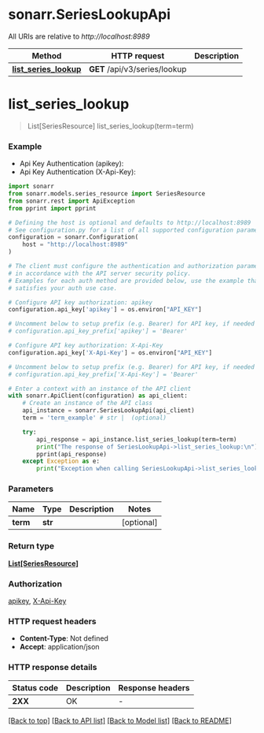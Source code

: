 # sonarr.SeriesLookupApi

All URIs are relative to *http://localhost:8989*

Method | HTTP request | Description
------------- | ------------- | -------------
[**list_series_lookup**](SeriesLookupApi.md#list_series_lookup) | **GET** /api/v3/series/lookup | 


# **list_series_lookup**
> List[SeriesResource] list_series_lookup(term=term)

### Example

* Api Key Authentication (apikey):
* Api Key Authentication (X-Api-Key):

```python
import sonarr
from sonarr.models.series_resource import SeriesResource
from sonarr.rest import ApiException
from pprint import pprint

# Defining the host is optional and defaults to http://localhost:8989
# See configuration.py for a list of all supported configuration parameters.
configuration = sonarr.Configuration(
    host = "http://localhost:8989"
)

# The client must configure the authentication and authorization parameters
# in accordance with the API server security policy.
# Examples for each auth method are provided below, use the example that
# satisfies your auth use case.

# Configure API key authorization: apikey
configuration.api_key['apikey'] = os.environ["API_KEY"]

# Uncomment below to setup prefix (e.g. Bearer) for API key, if needed
# configuration.api_key_prefix['apikey'] = 'Bearer'

# Configure API key authorization: X-Api-Key
configuration.api_key['X-Api-Key'] = os.environ["API_KEY"]

# Uncomment below to setup prefix (e.g. Bearer) for API key, if needed
# configuration.api_key_prefix['X-Api-Key'] = 'Bearer'

# Enter a context with an instance of the API client
with sonarr.ApiClient(configuration) as api_client:
    # Create an instance of the API class
    api_instance = sonarr.SeriesLookupApi(api_client)
    term = 'term_example' # str |  (optional)

    try:
        api_response = api_instance.list_series_lookup(term=term)
        print("The response of SeriesLookupApi->list_series_lookup:\n")
        pprint(api_response)
    except Exception as e:
        print("Exception when calling SeriesLookupApi->list_series_lookup: %s\n" % e)
```



### Parameters


Name | Type | Description  | Notes
------------- | ------------- | ------------- | -------------
 **term** | **str**|  | [optional] 

### Return type

[**List[SeriesResource]**](SeriesResource.md)

### Authorization

[apikey](../README.md#apikey), [X-Api-Key](../README.md#X-Api-Key)

### HTTP request headers

 - **Content-Type**: Not defined
 - **Accept**: application/json

### HTTP response details

| Status code | Description | Response headers |
|-------------|-------------|------------------|
**2XX** | OK |  -  |

[[Back to top]](#) [[Back to API list]](../README.md#documentation-for-api-endpoints) [[Back to Model list]](../README.md#documentation-for-models) [[Back to README]](../README.md)

